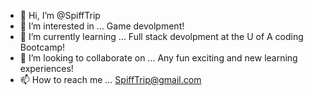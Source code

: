 - 👋 Hi, I’m @SpiffTrip
- 👀 I’m interested in ... Game devolpment!
- 🌱 I’m currently learning ... Full stack devolpment at the U of A coding Bootcamp!
- 💞️ I’m looking to collaborate on ... Any fun exciting and new learning experiences!
- 📫 How to reach me ... SpiffTrip@gmail.com

